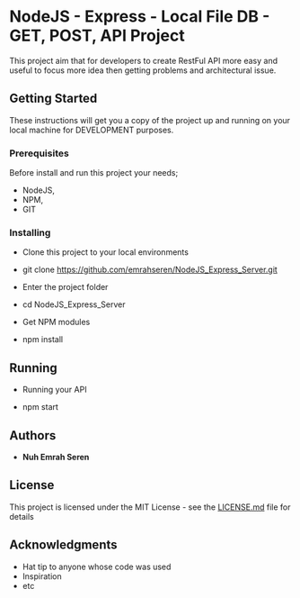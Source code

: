# NodeJS - Express - Local File DB - GET, POST, API Project

This project aim that for developers to create RestFul API more easy and useful to focus more idea then getting problems and architectural issue. 

## Getting Started

These instructions will get you a copy of the project up and running on your local machine for DEVELOPMENT purposes. 

### Prerequisites

Before install and run this project your needs;
- NodeJS,
- NPM,
- GIT

### Installing

* Clone this project to your local environments
- git clone https://github.com/emrahseren/NodeJS_Express_Server.git

* Enter the project folder 
- cd NodeJS_Express_Server

* Get NPM modules
- npm install 

## Running 

* Running your API
- npm start

## Authors

* **Nuh Emrah Seren** 

## License

This project is licensed under the MIT License - see the [LICENSE.md](LICENSE.md) file for details

## Acknowledgments

* Hat tip to anyone whose code was used
* Inspiration
* etc
